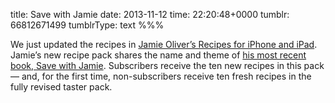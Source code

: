 title: Save with Jamie
date: 2013-11-12
time: 22:20:48+0000
tumblr: 66812671499
tumblrType: text
%%%

We just updated the recipes in [Jamie Oliver’s Recipes for iPhone and iPad][AppStore]. Jamie’s new recipe pack shares the name and theme of [his most recent book, Save with Jamie][Amazon]. Subscribers receive the ten new recipes in this pack — and, for the first time, non-subscribers receive ten fresh recipes in the fully revised taster pack.

[AppStore]: https://itunes.apple.com/app/jamies-recipes/id398011800?mt=8
[Amazon]: http://www.amazon.co.uk/Save-Jamie-Smart-Clever-Waste/dp/0718158148
